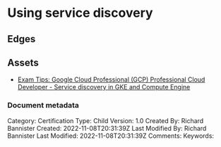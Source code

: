 # Using service discovery

## Edges

## Assets
- [Exam Tips: Google Cloud Professional (GCP) Professional Cloud Developer - Service discovery in GKE and Compute Engine](https://www.linkedin.com/learning/exam-tips-google-cloud-professional-gcp-professional-cloud-developer/service-discovery-in-gke-and-compute-engine?autoplay=true&dApp=16967093&leis=LAA&resume=false&u=56685617)


### Document metadata
Category: Certification
Type: Child
Version: 1.0
Created By: Richard Bannister
Created: 2022-11-08T20:31:39Z
Last Modified By: Richard Bannister
Last Modified: 2022-11-08T20:31:39Z
Comments: 
Keywords: 